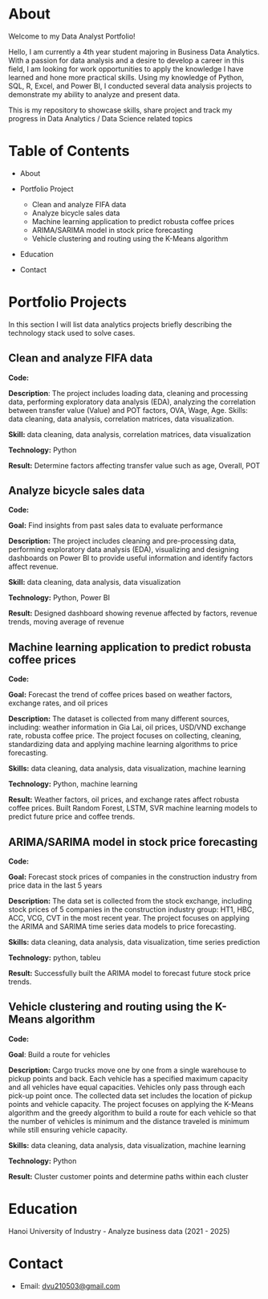 # About

Welcome to my Data Analyst Portfolio!

Hello, I am currently a 4th year student majoring in Business Data Analytics. With a passion for data analysis and a desire to develop a career in this field, I am looking for work opportunities to apply the knowledge I have learned and hone more practical skills. Using my knowledge of Python, SQL, R, Excel, and Power BI, I conducted several data analysis projects to demonstrate my ability to analyze and present data.

This is my repository to showcase skills, share project  and track my progress in Data Analytics / Data Science related topics

# Table of Contents

- About
- Portfolio Project
  
  - Clean and analyze FIFA data
  - Analyze bicycle sales data
  - Machine learning application to predict robusta coffee prices
  - ARIMA/SARIMA model in stock price forecasting
  - Vehicle clustering and routing using the K-Means algorithm

- Education
- Contact

# Portfolio Projects
In this section I will list data analytics projects briefly describing the technology stack used to solve cases.

## **Clean and analyze FIFA data**

**Code:** 

**Description**: The project includes loading data, cleaning and processing data, performing exploratory data analysis (EDA), analyzing the correlation between transfer value (Value) and POT factors, OVA, Wage, Age. Skills: data cleaning, data analysis, correlation matrices, data visualization.

**Skill:** data cleaning, data analysis, correlation matrices, data visualization

**Technology:** Python

**Result:** Determine factors affecting transfer value such as age, Overall, POT


## **Analyze bicycle sales data**

**Code:**

**Goal:** Find insights from past sales data to evaluate performance

**Description:** The project includes cleaning and pre-processing data, performing exploratory data analysis (EDA), visualizing and designing dashboards on Power BI to provide useful information and identify factors affect revenue. 

**Skill:** data cleaning, data analysis, data visualization

**Technology:** Python, Power BI

**Result:** Designed dashboard showing revenue affected by factors, revenue trends, moving average of revenue

## **Machine learning application to predict robusta coffee prices**

**Code:** 

**Goal:** Forecast the trend of coffee prices based on weather factors, exchange rates, and oil prices

**Description:** The dataset is collected from many different sources, including: weather information in Gia Lai, oil prices, USD/VND exchange rate, robusta coffee price. The project focuses on collecting, cleaning, standardizing data and applying machine learning algorithms to price forecasting. 

**Skills:** data cleaning, data analysis, data visualization, machine learning

**Technology:** Python, machine learning

**Result:** Weather factors, oil prices, and exchange rates affect robusta coffee prices. Built Random Forest, LSTM, SVR machine learning models to predict future price and coffee trends.

## **ARIMA/SARIMA model in stock price forecasting**

**Code:**

**Goal:** Forecast stock prices of companies in the construction industry from price data in the last 5 years

**Description:** The data set is collected from the stock exchange, including stock prices of 5 companies in the construction industry group: HT1, HBC, ACC, VCG, CVT in the most recent year. The project focuses on applying the ARIMA and SARIMA time series data models to price forecasting.

**Skills:** data cleaning, data analysis, data visualization, time series prediction

**Technology:** python, tableu

**Result:** Successfully built the ARIMA model to forecast future stock price trends.

## **Vehicle clustering and routing using the K-Means algorithm**

**Code:**

**Goal**: Build a route for vehicles

**Description:** Cargo trucks move one by one from a single warehouse to pickup points and back. Each vehicle has a specified maximum capacity and all vehicles have equal capacities. Vehicles only pass through each pick-up point once. The collected data set includes the location of pickup points and vehicle capacity. The project focuses on applying the K-Means algorithm and the greedy algorithm to build a route for each vehicle so that the number of vehicles is minimum and the distance traveled is minimum while still ensuring vehicle capacity.

**Skills:** data cleaning, data analysis, data visualization, machine learning

**Technology:** Python

**Result:** Cluster customer points and determine paths within each cluster

# Education
Hanoi University of Industry - Analyze business data (2021 - 2025)
# Contact
- Email: dvu210503@gmail.com

